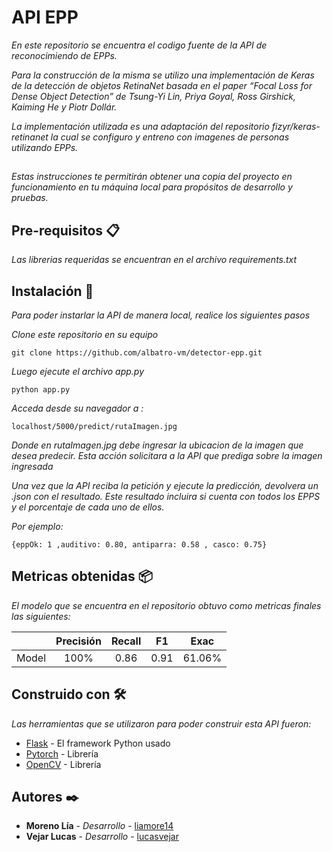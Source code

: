 # API EPP

_En este repositorio se encuentra el codigo fuente de la API de reconocimiendo de EPPs._

_Para la construcción de la misma se utilizo una implementación de Keras de la detección de objetos RetinaNet basada en el paper  “Focal Loss for Dense Object Detection” de Tsung-Yi Lin, Priya Goyal, Ross Girshick, Kaiming He y Piotr Dollár._

_La implementación utilizada es una adaptación del repositorio fizyr/keras-retinanet la cual se configuro y entreno con imagenes de personas utilizando EPPs._

##

_Estas instrucciones te permitirán obtener una copia del proyecto en funcionamiento en tu máquina local para propósitos de desarrollo y pruebas._


## Pre-requisitos 📋

_Las librerias requeridas se encuentran en el archivo requirements.txt_


## Instalación 🔧

_Para poder instarlar la API de manera local, realice los siguientes pasos_

_Clone este repositorio en su equipo_

```
git clone https://github.com/albatro-vm/detector-epp.git
```

_Luego ejecute el archivo app.py_

```
python app.py
```

_Acceda desde su navegador a :_
```
localhost/5000/predict/rutaImagen.jpg
```

_Donde en rutaImagen.jpg debe ingresar la ubicacion de la imagen que desea predecir. Esta acción solicitara a la API que prediga sobre la imagen ingresada_

_Una vez que la API reciba la petición y ejecute la predicción, devolvera un .json con el resultado._
_Este resultado incluira si cuenta con todos los EPPS y el porcentaje de cada uno de ellos._

_Por ejemplo:_

```
{eppOk: 1 ,auditivo: 0.80, antiparra: 0.58 , casco: 0.75}
```

## Metricas obtenidas 📦

_El modelo que se encuentra en el repositorio obtuvo como metricas finales las siguientes:_

|  | Precisión | Recall  | F1 | Exac
| :-----: | :-: | :-: | :-: | :-: |
| Model | 100% | 0.86 | 0.91 | 61.06% |

## Construido con 🛠️

_Las herramientas que se utilizaron para poder construir esta API fueron:_

* [Flask](https://flask-doc.readthedocs.io/en/latest/) - El framework Python usado
* [Pytorch](https://pytorch.org//) - Librería
* [OpenCV](https://opencv.org/) - Librería


## Autores ✒️

* **Moreno Lía** - *Desarrollo* - [liamore14](https://github.com/liamore14)
* **Vejar Lucas** - *Desarrollo* - [lucasvejar](https://github.com/lucasvejar)
